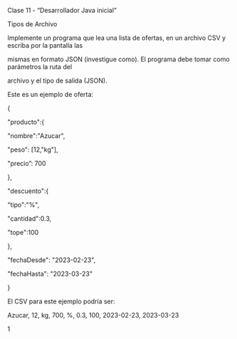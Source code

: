 ﻿

Clase 11 - “Desarrollador Java inicial”

Tipos de Archivo

Implemente un programa que lea una lista de ofertas, en un archivo CSV y escriba por la pantalla las

mismas en formato JSON (investigue como). El programa debe tomar como parámetros la ruta del

archivo y el tipo de salida (JSON).

Este es un ejemplo de oferta:

{

"producto":{

"nombre":"Azucar",

"peso": [12,"kg"],

"precio”: 700

},

"descuento":{

"tipo":"%",

"cantidad":0.3,

"tope":100

},

"fechaDesde": "2023-02-23",

"fechaHasta": "2023-03-23"

}

El CSV para este ejemplo podría ser:

Azucar, 12, kg, 700, %, 0.3, 100, 2023-02-23, 2023-03-23

1

